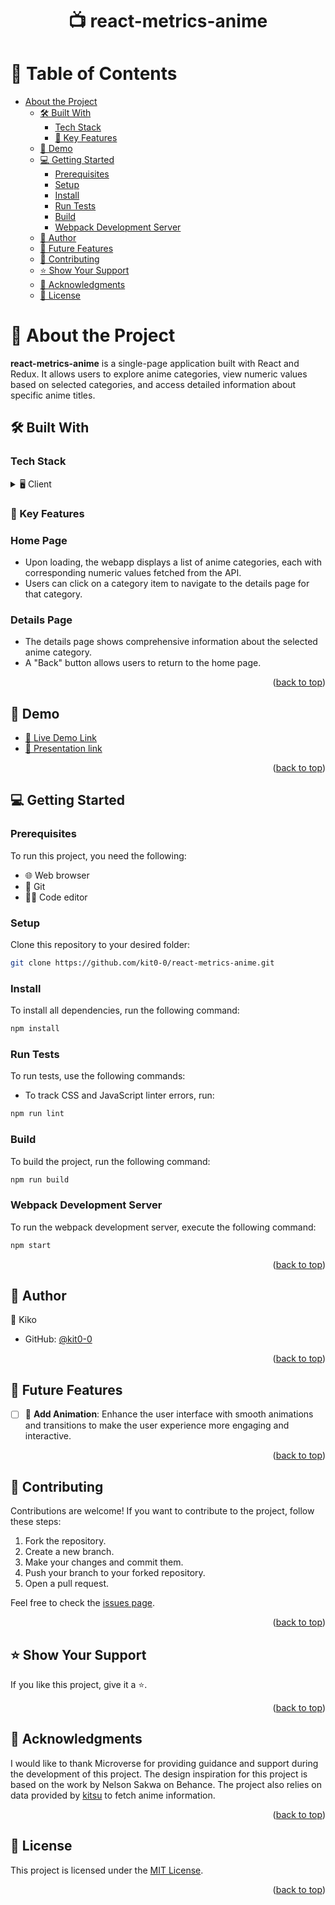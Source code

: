 <div align="center">
  <h1>📺 react-metrics-anime</h1>
</div>

<!-- TABLE OF CONTENTS -->

# 📖 Table of Contents

- [About the Project](#about-project)
  - [🛠️ Built With](#built-with)
    - [Tech Stack](#tech-stack)
    - [🔑 Key Features](#key-features)
  - [🚀 Demo](#live-demo)
  - [💻 Getting Started](#getting-started)
    - [Prerequisites](#prerequisites)
    - [Setup](#setup)
    - [Install](#install)
    - [Run Tests](#run-tests)
    - [Build](#build)
    - [Webpack Development Server](#webpack-development-server)
  - [👤 Author](#author)
  - [🔮 Future Features](#future-features)
  - [🤝 Contributing](#contributing)
  - [⭐️ Show Your Support](#show-your-support)
  - [🙏 Acknowledgments](#acknowledgments)
  - [📝 License](#license)

# 📖 About the Project <a name="about-project"></a>

**react-metrics-anime** is a single-page application built with React and Redux. It allows users to explore anime categories, view numeric values based on selected categories, and access detailed information about specific anime titles.

## 🛠️ Built With <a name="built-with"></a>

### Tech Stack <a name="tech-stack"></a>

<details>
  <summary>🖥️ Client</summary>
  <ul>
    <li><a href="https://reactjs.org/">React</a></li>
    <li><a href="https://redux.js.org/">Redux</a></li>
    <li><a href="https://reactrouter.com/">React Router</a></li>
    <li><a href="https://axios-http.com/">Axios</a></li>
    <li><a href="https://tailwindcss.com/">Tailwind CSS</a></li> 
  </ul>
</details>


<!-- FEATURES -->

### 🔑 Key Features <a name="key-features"></a>

### Home Page

- Upon loading, the webapp displays a list of anime categories, each with corresponding numeric values fetched from the API.
- Users can click on a category item to navigate to the details page for that category.

### Details Page

- The details page shows comprehensive information about the selected anime category.
- A "Back" button allows users to return to the home page.

<p align="right">(<a href="#readme-top">back to top</a>)</p>

<!-- LIVE DEMO -->

## 🚀 Demo <a name="live-demo"></a>

- [🔗 Live Demo Link](https://kit0-0.github.io/react-metrics-anime/)
- [🔗 Presentation link](https://drive.google.com/file/d/1FQD9Mj7v21qBXtykPSL5ooh5xHmrh7q5/view?usp=sharing)

<p align="right">(<a href="#readme-top">back to top</a>)</p>

<!-- GETTING STARTED -->

## 💻 Getting Started <a name="getting-started"></a>

### Prerequisites

To run this project, you need the following:

- 🌐 Web browser
- 🐙 Git
- 👨‍💻 Code editor

### Setup

Clone this repository to your desired folder:

```bash
git clone https://github.com/kit0-0/react-metrics-anime.git
```

### Install

To install all dependencies, run the following command:

```bash
npm install
```

### Run Tests

To run tests, use the following commands:

- To track CSS and JavaScript linter errors, run:
```bash
npm run lint
```

### Build

To build the project, run the following command:

```bash
npm run build
```

### Webpack Development Server

To run the webpack development server, execute the following command:

```bash
npm start
```

<p align="right">(<a href="#readme-top">back to top</a>)</p>

<!-- AUTHOR -->

## 👤 Author <a name="author"></a>

👤 Kiko

- GitHub: [@kit0-0](https://github.com/kit0-0)

<p align="right">(<a href="#readme-top">back to top</a>)</p>

<!-- FUTURE FEATURES -->

## 🔮 Future Features <a name="future-features"></a>

- [ ] 📱 **Add Animation**: Enhance the user interface with smooth animations and transitions to make the user experience more engaging and interactive.

<p align="right">(<a href="#readme-top">back to top</a>)</p>

<!-- CONTRIBUTING -->

## 🤝 Contributing <a name="contributing"></a>

Contributions are welcome! If you want to contribute to the project, follow these steps:

1. Fork the repository.
2. Create a new branch.
3. Make your changes and commit them.
4. Push your branch to your forked repository.
5. Open a pull request.

Feel free to check the [issues page](https://github.com/kit0-0/react-metrics-anime/issues).

<p align="right">(<a href="#readme-top">back to top</a>)</p>

<!-- SHOW YOUR SUPPORT -->

## ⭐️ Show Your Support <a name="show-your-support"></a>

If you like this project, give it a ⭐️.

<p align="right">(<a href="#readme-top">back to top</a>)</p>

<!-- ACKNOWLEDGEMENTS -->

## 🙏 Acknowledgments <a name="acknowledgments"></a>

I would like to thank Microverse for providing guidance and support during the development of this project. The design inspiration for this project is based on the work by Nelson Sakwa on Behance. The project also relies on data provided by [kitsu](https://kitsu.docs.apiary.io/) to fetch anime information.

<p align="right">(<a href="#readme-top">back to top</a>)</p>


<!-- LICENSE -->

## 📝 License <a name="license"></a>

This project is licensed under the [MIT License](./LICENSE).

<p align="right">(<a href="#readme-top">back to top</a>)</p>